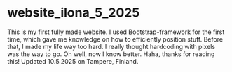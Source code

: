 # website_ilona_5_2025
This is my first fully made website. I used Bootstrap-framework for the first time, which gave me knowledge on how to efficiently position stuff. Before that, I made my life way too hard. I really thought hardcoding with pixels was the way to go. Oh well, now I know better. Haha, thanks for reading this! Updated 10.5.2025 on Tampere, Finland.
